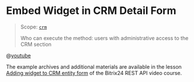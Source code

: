 # Embed Widget in CRM Detail Form

> Scope: [`crm`](../../../api-reference/scopes/permissions.md)
>
> Who can execute the method: users with administrative access to the CRM section

@[youtube](https://www.youtube.com/watch?v=AwTmhGOSMdw)

The example archives and additional materials are available in the lesson [Adding widget to CRM entity form](https://helpdesk.bitrix24.com/courses/index.php?COURSE_ID=268&LESSON_ID=26026) of the Bitrix24 REST API video course.